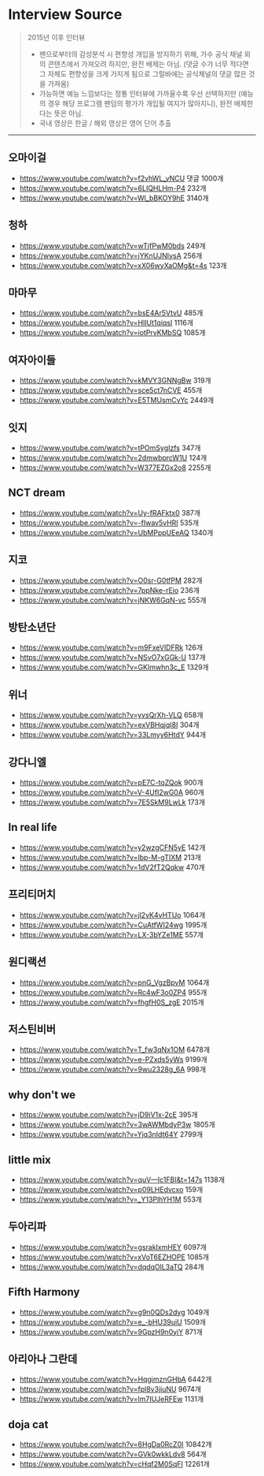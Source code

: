 # Interview Source

> 2015년 이후 인터뷰
> - 팬으로부터의 감성분석 시 편향성 개입을 방지하기 위해, 가수 공식 채널 외의 콘텐츠에서 가져오려 하지만, 완전 배제는 아님. (댓글 수가 너무 적다면 그 자체도 편향성을 크게 가지게 됨으로 그럴바에는 공식채널의 댓글 많은 것을 가져옴)
> - 가능하면 예능 느낌보다는 정통 인터뷰에 가까울수록 우선 선택하지만 (예능의 경우 해당 프로그램 팬덤의 평가가 개입될 여지가 많아지니), 완전 배제한다는 뜻은 아님.
> - 국내 영상은 한글 / 해외 영상은 영어 단어 추출

----

## 오마이걸

- https://www.youtube.com/watch?v=f2vhWL_vNCU 댓글 1000개
- https://www.youtube.com/watch?v=6LIQHLHm-P4 232개
- https://www.youtube.com/watch?v=Wl_bBKOY9hE 3140개

## 청하
- https://www.youtube.com/watch?v=wTjfPwM0bds 249개
- https://www.youtube.com/watch?v=jYKnUJNIysA 256개
- https://www.youtube.com/watch?v=xX06wyXaOMg&t=4s 123개

## 마마무
- https://www.youtube.com/watch?v=bsE4Ar5VtvU 485개
- https://www.youtube.com/watch?v=HlIUt1qiqsI 1116개
- https://www.youtube.com/watch?v=iotPrvKMbSQ 1085개

## 여자아이들
- https://www.youtube.com/watch?v=kMVY3GNNgBw 319개
- https://www.youtube.com/watch?v=sce5ct7nCVE 455개
- https://www.youtube.com/watch?v=E5TMUsmCvYc 2449개

## 잇지
- https://www.youtube.com/watch?v=tPOmSygIzfs 347개
- https://www.youtube.com/watch?v=2dmwbprcW1U 124개
- https://www.youtube.com/watch?v=W377EZGx2o8 2255개

## NCT dream
- https://www.youtube.com/watch?v=Uy-fRAFktx0 387개
- https://www.youtube.com/watch?v=-fIwav5vHRI 535개
- https://www.youtube.com/watch?v=UbMPppUEeAQ 1340개

## 지코
- https://www.youtube.com/watch?v=O0sr-G0tfPM 282개
- https://www.youtube.com/watch?v=7ppNke-rEio 236개
- https://www.youtube.com/watch?v=jNKW6GqN-vc 555개

## 방탄소년단
- https://www.youtube.com/watch?v=m9FxeVlDFRk 126개
- https://www.youtube.com/watch?v=NSvO7xGGk-U 137개
- https://www.youtube.com/watch?v=GKImwhn3c_E 1329개

## 위너
- https://www.youtube.com/watch?v=yvsQrXh-VLQ 658개
- https://www.youtube.com/watch?v=exVBHqjqI8I 304개
- https://www.youtube.com/watch?v=33Lmyy6HtdY 944개

## 강다니엘
- https://www.youtube.com/watch?v=pE7C-tqZQok 900개
- https://www.youtube.com/watch?v=V-4UfI2wG0A 960개
- https://www.youtube.com/watch?v=7E5SkM9LwLk 173개

## In real life
- https://www.youtube.com/watch?v=y2wzgCFN5yE 142개
- https://www.youtube.com/watch?v=lbp-M-gTIXM 213개
- https://www.youtube.com/watch?v=1dV2fT2Qqkw 470개

## 프리티머치
- https://www.youtube.com/watch?v=jl2vK4vHTUo 1064개
- https://www.youtube.com/watch?v=CuAtfWI24wg 1995개
- https://www.youtube.com/watch?v=LX-3bYZe1ME 557개

## 원디랙션
- https://www.youtube.com/watch?v=pnG_VgzBpvM 1064개
- https://www.youtube.com/watch?v=Rc4wF3o0ZP4 955개
- https://www.youtube.com/watch?v=fhgfH0S_zgE 2015개

## 저스틴비버
- https://www.youtube.com/watch?v=T_fw3qNx1OM 6478개
- https://www.youtube.com/watch?v=e-PZxds5yWs 9199개
- https://www.youtube.com/watch?v=9wu2328g_6A 998개

## why don't we
- https://www.youtube.com/watch?v=jD9iV1x-2cE 395개
- https://www.youtube.com/watch?v=3wAWMbdyP3w 1805개
- https://www.youtube.com/watch?v=Yjq3nIdt64Y 2799개

## little mix
- https://www.youtube.com/watch?v=quV—Ic1FBI&t=147s 1138개
- https://www.youtube.com/watch?v=p09LHEdvcxo 159개
- https://www.youtube.com/watch?v=_Y13PlhYH1M 553개

## 두아리파
- https://www.youtube.com/watch?v=gsrakIxmHEY 6097개
- https://www.youtube.com/watch?v=xVoT6EZHOPE 1085개
- https://www.youtube.com/watch?v=dqdqOlL3aTQ 284개

## Fifth Harmony 
- https://www.youtube.com/watch?v=g9n0QDs2dyg 1049개
- https://www.youtube.com/watch?v=e_-bHU39uiU 1509개
- https://www.youtube.com/watch?v=9GpzH9n0yiY 871개

## 아리아나 그란데
- https://www.youtube.com/watch?v=HqgimznGHbA 6442개
- https://www.youtube.com/watch?v=fpl8v3jiuNU 9674개
- https://www.youtube.com/watch?v=lm7IUJeRFEw 1131개

## doja cat
- https://www.youtube.com/watch?v=6HgDa0RcZ0I 10842개
- https://www.youtube.com/watch?v=GVk0wkkLdv8 564개
- https://www.youtube.com/watch?v=cHqf2M0SqFI 12261개
